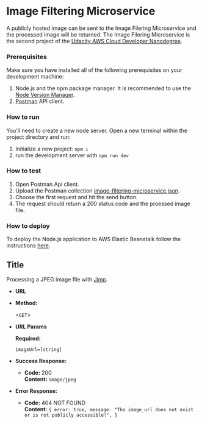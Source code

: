 # Image Filtering Microservice

A publicly hosted image can be sent to the Image Filering Microservice and the processed image will be returned. The Image Filering Microservice is the second project of the [Udacity AWS Cloud Developer Nanodegree](https://www.udacity.com/course/cloud-developer-nanodegree--nd9990).

### Prerequisites

Make sure you have installed all of the following prerequisites on your development machine:

1. Node.js and the npm package manager. It is recommended to use the [Node Version Manager](https://github.com/nvm-sh/nvm/blob/master/README.md).
2. [Postman](https://www.postman.com/) API client.

### How to run

You'll need to create a new node server. Open a new terminal within the project directory and run:

1. Initialize a new project: `npm i`
2. run the development server with `npm run dev`

### How to test

1. Open Postman Api client.
2. Upload the Postman collection [image-filtering-microservice.json](https://github.com/karoldavid/image-filtering-microservice/blob/master/image-filtering-microservice.json).
3. Choose the first request and hit the send button.
4. The request should return a 200 status code and the proessed image file.

### How to deploy

To deploy the Node.js application to AWS Elastic Beanstalk follow the instructions [here](https://docs.aws.amazon.com/elasticbeanstalk/latest/dg/create_deploy_nodejs.html).

## **Title**

Processing a JPEG image file with [Jimp](https://www.npmjs.com/package/jimp).

- **URL**

  </filteredImage>

- **Method:**

  <`GET`>

- **URL Params**

  **Required:**

  `imageUrl=[string]`

- **Success Response:**

  - **Code:** 200 <br />
    **Content:** `image/jpeg`

- **Error Response:**

  - **Code:** 404 NOT FOUND <br />
    **Content:** `{ error: true, message: "The image_url does not exist or is not publicly accessible!", }`
